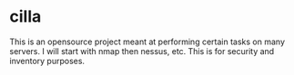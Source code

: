 # cilla
This is an opensource project meant at performing certain tasks on many servers.  I will start with nmap then nessus, etc.  This is for security and inventory purposes.
